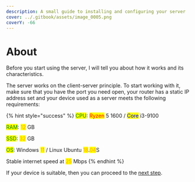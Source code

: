```yaml
---
description: A small guide to installing and configuring your server
cover: ../.gitbook/assets/image_0005.png
coverY: -66
---
```


# About

Before you start using the server, I will tell you about how it works and its characteristics.

The server works on the client-server principle. To start working with it, make sure that you have the port you need open, your router has a static IP address set and your device used as a server meets the following requirements:

{% hint style="success" %}
<mark style="color:green;">CPU</mark>: <mark style="color:red;">Ryzen</mark> 5 1600 / <mark style="color:blue;">Core</mark> i3-9100

<mark style="color:green;">RAM</mark>: <mark style="color:orange;">12</mark> GB

<mark style="color:green;">SSD</mark>: <mark style="color:orange;">32</mark> GB

<mark style="color:green;">OS</mark>: Windows <mark style="color:orange;">11</mark> / Linux Ubuntu <mark style="color:orange;">18</mark>.<mark style="color:orange;">04</mark>S

Stable internet speed at <mark style="color:orange;">25</mark> Mbps
{% endhint %}

If your device is suitable, then you can proceed to the [next step](getting-started).
